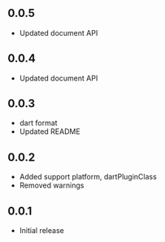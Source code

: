 ## 0.0.5

* Updated document API

## 0.0.4

* Updated document API

## 0.0.3

* dart format
* Updated README

## 0.0.2

* Added support platform, dartPluginClass
* Removed warnings


## 0.0.1

* Initial release

